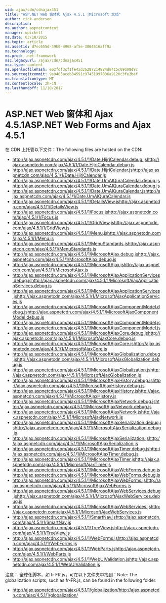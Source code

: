 ```yaml
---
uid: ajax/cdn/cdnajax451
title: "ASP.NET Web 窗体和 Ajax 4.5.1 |Microsoft 文档"
author: rick-anderson
description: 
ms.author: aspnetcontent
manager: wpickett
ms.date: 03/18/2015
ms.topic: article
ms.assetid: d7ec655d-49b0-4968-af5e-3064616aff9a
ms.technology: 
ms.prod: .net-framework
msc.legacyurl: /ajax/cdn/cdnajax451
msc.type: content
ms.openlocfilehash: e02fdf3cf1fe42d36287214884d8415c09d08d9c
ms.sourcegitcommit: 9a9483aceb34591c97451997036a9120c3fe2baf
ms.translationtype: MT
ms.contentlocale: zh-CN
ms.lasthandoff: 11/10/2017
---
```

<a name="aspnet-web-forms-and-ajax-451"></a><span data-ttu-id="8fcc4-102">ASP.NET Web 窗体和 Ajax 4.5.1</span><span class="sxs-lookup"><span data-stu-id="8fcc4-102">ASP.NET Web Forms and Ajax 4.5.1</span></span>
====================
<span data-ttu-id="8fcc4-103">在 CDN 上托管以下文件：</span><span class="sxs-lookup"><span data-stu-id="8fcc4-103">The following files are hosted on the CDN:</span></span>

- <span data-ttu-id="8fcc4-104">http://ajax.aspnetcdn.com/ajax/4.5.1/1/Date.HijriCalendar.debug.js</span><span class="sxs-lookup"><span data-stu-id="8fcc4-104">http://ajax.aspnetcdn.com/ajax/4.5.1/1/Date.HijriCalendar.debug.js</span></span>
- <span data-ttu-id="8fcc4-105">http://ajax.aspnetcdn.com/ajax/4.5.1/1/Date.HijriCalendar.js</span><span class="sxs-lookup"><span data-stu-id="8fcc4-105">http://ajax.aspnetcdn.com/ajax/4.5.1/1/Date.HijriCalendar.js</span></span>
- <span data-ttu-id="8fcc4-106">http://ajax.aspnetcdn.com/ajax/4.5.1/1/Date.UmAlQuraCalendar.debug.js</span><span class="sxs-lookup"><span data-stu-id="8fcc4-106">http://ajax.aspnetcdn.com/ajax/4.5.1/1/Date.UmAlQuraCalendar.debug.js</span></span>
- <span data-ttu-id="8fcc4-107">http://ajax.aspnetcdn.com/ajax/4.5.1/1/Date.UmAlQuraCalendar.js</span><span class="sxs-lookup"><span data-stu-id="8fcc4-107">http://ajax.aspnetcdn.com/ajax/4.5.1/1/Date.UmAlQuraCalendar.js</span></span>
- <span data-ttu-id="8fcc4-108">http://ajax.aspnetcdn.com/ajax/4.5.1/1/DetailsView.js</span><span class="sxs-lookup"><span data-stu-id="8fcc4-108">http://ajax.aspnetcdn.com/ajax/4.5.1/1/DetailsView.js</span></span>
- <span data-ttu-id="8fcc4-109">http://ajax.aspnetcdn.com/ajax/4.5.1/1/Focus.js</span><span class="sxs-lookup"><span data-stu-id="8fcc4-109">http://ajax.aspnetcdn.com/ajax/4.5.1/1/Focus.js</span></span>
- <span data-ttu-id="8fcc4-110">http://ajax.aspnetcdn.com/ajax/4.5.1/1/GridView.js</span><span class="sxs-lookup"><span data-stu-id="8fcc4-110">http://ajax.aspnetcdn.com/ajax/4.5.1/1/GridView.js</span></span>
- <span data-ttu-id="8fcc4-111">http://ajax.aspnetcdn.com/ajax/4.5.1/1/Menu.js</span><span class="sxs-lookup"><span data-stu-id="8fcc4-111">http://ajax.aspnetcdn.com/ajax/4.5.1/1/Menu.js</span></span>
- <span data-ttu-id="8fcc4-112">http://ajax.aspnetcdn.com/ajax/4.5.1/1/MenuStandards.js</span><span class="sxs-lookup"><span data-stu-id="8fcc4-112">http://ajax.aspnetcdn.com/ajax/4.5.1/1/MenuStandards.js</span></span>
- <span data-ttu-id="8fcc4-113">http://ajax.aspnetcdn.com/ajax/4.5.1/1/MicrosoftAjax.debug.js</span><span class="sxs-lookup"><span data-stu-id="8fcc4-113">http://ajax.aspnetcdn.com/ajax/4.5.1/1/MicrosoftAjax.debug.js</span></span>
- <span data-ttu-id="8fcc4-114">http://ajax.aspnetcdn.com/ajax/4.5.1/1/MicrosoftAjax.js</span><span class="sxs-lookup"><span data-stu-id="8fcc4-114">http://ajax.aspnetcdn.com/ajax/4.5.1/1/MicrosoftAjax.js</span></span>
- <span data-ttu-id="8fcc4-115">http://ajax.aspnetcdn.com/ajax/4.5.1/1/MicrosoftAjaxApplicationServices.debug.js</span><span class="sxs-lookup"><span data-stu-id="8fcc4-115">http://ajax.aspnetcdn.com/ajax/4.5.1/1/MicrosoftAjaxApplicationServices.debug.js</span></span>
- <span data-ttu-id="8fcc4-116">http://ajax.aspnetcdn.com/ajax/4.5.1/1/MicrosoftAjaxApplicationServices.js</span><span class="sxs-lookup"><span data-stu-id="8fcc4-116">http://ajax.aspnetcdn.com/ajax/4.5.1/1/MicrosoftAjaxApplicationServices.js</span></span>
- <span data-ttu-id="8fcc4-117">http://ajax.aspnetcdn.com/ajax/4.5.1/1/MicrosoftAjaxComponentModel.debug.js</span><span class="sxs-lookup"><span data-stu-id="8fcc4-117">http://ajax.aspnetcdn.com/ajax/4.5.1/1/MicrosoftAjaxComponentModel.debug.js</span></span>
- <span data-ttu-id="8fcc4-118">http://ajax.aspnetcdn.com/ajax/4.5.1/1/MicrosoftAjaxComponentModel.js</span><span class="sxs-lookup"><span data-stu-id="8fcc4-118">http://ajax.aspnetcdn.com/ajax/4.5.1/1/MicrosoftAjaxComponentModel.js</span></span>
- <span data-ttu-id="8fcc4-119">http://ajax.aspnetcdn.com/ajax/4.5.1/1/MicrosoftAjaxCore.debug.js</span><span class="sxs-lookup"><span data-stu-id="8fcc4-119">http://ajax.aspnetcdn.com/ajax/4.5.1/1/MicrosoftAjaxCore.debug.js</span></span>
- <span data-ttu-id="8fcc4-120">http://ajax.aspnetcdn.com/ajax/4.5.1/1/MicrosoftAjaxCore.js</span><span class="sxs-lookup"><span data-stu-id="8fcc4-120">http://ajax.aspnetcdn.com/ajax/4.5.1/1/MicrosoftAjaxCore.js</span></span>
- <span data-ttu-id="8fcc4-121">http://ajax.aspnetcdn.com/ajax/4.5.1/1/MicrosoftAjaxGlobalization.debug.js</span><span class="sxs-lookup"><span data-stu-id="8fcc4-121">http://ajax.aspnetcdn.com/ajax/4.5.1/1/MicrosoftAjaxGlobalization.debug.js</span></span>
- <span data-ttu-id="8fcc4-122">http://ajax.aspnetcdn.com/ajax/4.5.1/1/MicrosoftAjaxGlobalization.js</span><span class="sxs-lookup"><span data-stu-id="8fcc4-122">http://ajax.aspnetcdn.com/ajax/4.5.1/1/MicrosoftAjaxGlobalization.js</span></span>
- <span data-ttu-id="8fcc4-123">http://ajax.aspnetcdn.com/ajax/4.5.1/1/MicrosoftAjaxHistory.debug.js</span><span class="sxs-lookup"><span data-stu-id="8fcc4-123">http://ajax.aspnetcdn.com/ajax/4.5.1/1/MicrosoftAjaxHistory.debug.js</span></span>
- <span data-ttu-id="8fcc4-124">http://ajax.aspnetcdn.com/ajax/4.5.1/1/MicrosoftAjaxHistory.js</span><span class="sxs-lookup"><span data-stu-id="8fcc4-124">http://ajax.aspnetcdn.com/ajax/4.5.1/1/MicrosoftAjaxHistory.js</span></span>
- <span data-ttu-id="8fcc4-125">http://ajax.aspnetcdn.com/ajax/4.5.1/1/MicrosoftAjaxNetwork.debug.js</span><span class="sxs-lookup"><span data-stu-id="8fcc4-125">http://ajax.aspnetcdn.com/ajax/4.5.1/1/MicrosoftAjaxNetwork.debug.js</span></span>
- <span data-ttu-id="8fcc4-126">http://ajax.aspnetcdn.com/ajax/4.5.1/1/MicrosoftAjaxNetwork.js</span><span class="sxs-lookup"><span data-stu-id="8fcc4-126">http://ajax.aspnetcdn.com/ajax/4.5.1/1/MicrosoftAjaxNetwork.js</span></span>
- <span data-ttu-id="8fcc4-127">http://ajax.aspnetcdn.com/ajax/4.5.1/1/MicrosoftAjaxSerialization.debug.js</span><span class="sxs-lookup"><span data-stu-id="8fcc4-127">http://ajax.aspnetcdn.com/ajax/4.5.1/1/MicrosoftAjaxSerialization.debug.js</span></span>
- <span data-ttu-id="8fcc4-128">http://ajax.aspnetcdn.com/ajax/4.5.1/1/MicrosoftAjaxSerialization.js</span><span class="sxs-lookup"><span data-stu-id="8fcc4-128">http://ajax.aspnetcdn.com/ajax/4.5.1/1/MicrosoftAjaxSerialization.js</span></span>
- <span data-ttu-id="8fcc4-129">http://ajax.aspnetcdn.com/ajax/4.5.1/1/MicrosoftAjaxTimer.debug.js</span><span class="sxs-lookup"><span data-stu-id="8fcc4-129">http://ajax.aspnetcdn.com/ajax/4.5.1/1/MicrosoftAjaxTimer.debug.js</span></span>
- <span data-ttu-id="8fcc4-130">http://ajax.aspnetcdn.com/ajax/4.5.1/1/MicrosoftAjaxTimer.js</span><span class="sxs-lookup"><span data-stu-id="8fcc4-130">http://ajax.aspnetcdn.com/ajax/4.5.1/1/MicrosoftAjaxTimer.js</span></span>
- <span data-ttu-id="8fcc4-131">http://ajax.aspnetcdn.com/ajax/4.5.1/1/MicrosoftAjaxWebForms.debug.js</span><span class="sxs-lookup"><span data-stu-id="8fcc4-131">http://ajax.aspnetcdn.com/ajax/4.5.1/1/MicrosoftAjaxWebForms.debug.js</span></span>
- <span data-ttu-id="8fcc4-132">http://ajax.aspnetcdn.com/ajax/4.5.1/1/MicrosoftAjaxWebForms.js</span><span class="sxs-lookup"><span data-stu-id="8fcc4-132">http://ajax.aspnetcdn.com/ajax/4.5.1/1/MicrosoftAjaxWebForms.js</span></span>
- <span data-ttu-id="8fcc4-133">http://ajax.aspnetcdn.com/ajax/4.5.1/1/MicrosoftAjaxWebServices.debug.js</span><span class="sxs-lookup"><span data-stu-id="8fcc4-133">http://ajax.aspnetcdn.com/ajax/4.5.1/1/MicrosoftAjaxWebServices.debug.js</span></span>
- <span data-ttu-id="8fcc4-134">http://ajax.aspnetcdn.com/ajax/4.5.1/1/MicrosoftAjaxWebServices.js</span><span class="sxs-lookup"><span data-stu-id="8fcc4-134">http://ajax.aspnetcdn.com/ajax/4.5.1/1/MicrosoftAjaxWebServices.js</span></span>
- <span data-ttu-id="8fcc4-135">http://ajax.aspnetcdn.com/ajax/4.5.1/1/SmartNav.js</span><span class="sxs-lookup"><span data-stu-id="8fcc4-135">http://ajax.aspnetcdn.com/ajax/4.5.1/1/SmartNav.js</span></span>
- <span data-ttu-id="8fcc4-136">http://ajax.aspnetcdn.com/ajax/4.5.1/1/TreeView.js</span><span class="sxs-lookup"><span data-stu-id="8fcc4-136">http://ajax.aspnetcdn.com/ajax/4.5.1/1/TreeView.js</span></span>
- <span data-ttu-id="8fcc4-137">http://ajax.aspnetcdn.com/ajax/4.5.1/1/WebForms.js</span><span class="sxs-lookup"><span data-stu-id="8fcc4-137">http://ajax.aspnetcdn.com/ajax/4.5.1/1/WebForms.js</span></span>
- <span data-ttu-id="8fcc4-138">http://ajax.aspnetcdn.com/ajax/4.5.1/1/WebParts.js</span><span class="sxs-lookup"><span data-stu-id="8fcc4-138">http://ajax.aspnetcdn.com/ajax/4.5.1/1/WebParts.js</span></span>
- <span data-ttu-id="8fcc4-139">http://ajax.aspnetcdn.com/ajax/4.5.1/1/WebUIValidation.js</span><span class="sxs-lookup"><span data-stu-id="8fcc4-139">http://ajax.aspnetcdn.com/ajax/4.5.1/1/WebUIValidation.js</span></span>

<span data-ttu-id="8fcc4-140">注意： 全球化脚本，如 fr FR.js，可在以下文件夹中找到：</span><span class="sxs-lookup"><span data-stu-id="8fcc4-140">Note: The globalization scripts, such as fr-FR.js, can be found in the following folder:</span></span>

- <span data-ttu-id="8fcc4-141">http://ajax.aspnetcdn.com/ajax/4.5.1/1/globalization/</span><span class="sxs-lookup"><span data-stu-id="8fcc4-141">http://ajax.aspnetcdn.com/ajax/4.5.1/1/globalization/</span></span>
